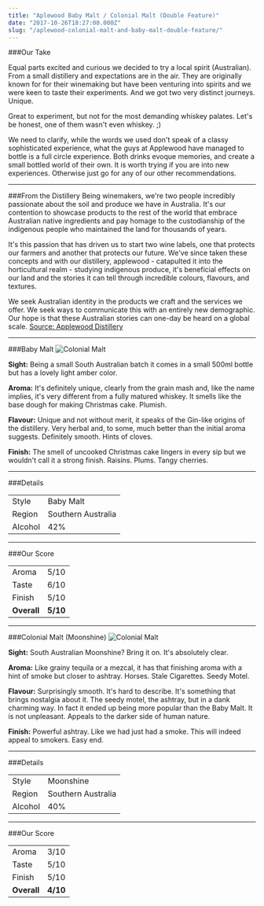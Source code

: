 ```yaml
---
title: "Aplewood Baby Malt / Colonial Malt (Double Feature)"
date: "2017-10-26T18:27:00.000Z"
slug: "/aplewood-colonial-malt-and-baby-malt-double-feature/"
---
```

###Our Take

Equal parts excited and curious we decided to try a local spirit (Australian). From a small distillery and expectations are in the air. They are originally known for for their winemaking but have been venturing into spirits and we were keen to taste their experiments. And we got two very distinct journeys. Unique.

Great to experiment, but not for the most demanding whiskey palates. Let's be honest, one of them wasn't even whiskey. ;)

We need to clarify, while the words we used don't speak of a classy sophisticated experience, what the guys at Applewood have managed to bottle is a full circle experience. Both drinks evoque memories, and create a small bottled world of their own. It is worth trying if you are into new experiences. Otherwise just go for any of our other recommendations.

---
###From the Distillery
Being winemakers, we're two people incredibly passionate about the soil and produce we have in Australia. It's our contention to showcase products to the rest of the world that embrace Australian native ingredients and pay homage to the custodianship of the indigenous people who maintained the land for thousands of years. 

It's this passion that has driven us to start two wine labels, one that protects our farmers and another that protects our future. We've since taken these concepts and with our distillery, applewood - catapulted it into the horticultural realm - studying indigenous produce, it's beneficial effects on our land and the stories it can tell through incredible colours, flavours, and textures. 

We seek Australian identity in the products we craft and the services we offer. We seek ways to communicate this with an entirely new demographic. 
Our hope is that these Australian stories can one-day be heard on a global scale.
[Source: Applewood Distillery](https://www.applewooddistillery.com.au/pages/about)

---

###Baby Malt
![Colonial Malt](https://i.imgur.com/ePGgoIx.png)


**Sight:**
Being a small South Australian batch it comes in a small 500ml bottle but has a lovely light amber color.

**Aroma:** 
It's definitely unique, clearly from the grain mash and, like the name implies, it's very different from a fully matured whiskey. It smells like the base dough for making Christmas cake. Plumish.

**Flavour:** 
Unique and not without merit, it speaks of the Gin-like origins of the distillery. Very herbal and, to some, much better than the initial aroma suggests. Definitely smooth. Hints of cloves.

**Finish:** 
The smell of uncooked Christmas cake lingers in every sip but we wouldn't call it a strong finish. Raisins. Plums. Tangy cherries.

---

###Details
<table>  
<tr>  
<td class="grey">Style</td><td>Baby Malt</td>  
</tr>  
<tr>  
<td class="grey">Region</td><td>Southern Australia</td>  
</tr>  
<tr>  
<td class="grey">Alcohol</td><td>42%</td>  
</tr>  
</table>


---

###Our Score
<table class="score-table">  
<tr>  
<td class="grey">Aroma</td><td>5/10</td>  
</tr>  
<tr>  
<td class="grey">Taste</td><td>6/10</td>  
</tr>  
<tr>  
<td class="grey">Finish</td><td>5/10</td>  
</tr>  
<tr>  
<td class="grey"><strong>Overall</strong></td><td><strong>5/10</strong></td>  
</tr>  
</table>

---

###Colonial Malt (Moonshine)
![Colonial Malt](https://i.imgur.com/5Ii8iLR.png)


**Sight:**
South Australian Moonshine? Bring it on. 
It's absolutely clear.

**Aroma:** 
Like grainy tequila or a mezcal, it has that finishing aroma with a hint of smoke but closer to ashtray. Horses. Stale Cigarettes. Seedy Motel.

**Flavour:** 
Surprisingly smooth. It's hard to describe. It's something that brings nostalgia about it. The seedy motel, the ashtray, but in a dank charming way. In fact it ended up being more popular than the Baby Malt. It is not unpleasant. Appeals to the darker side of human nature.

**Finish:** 
Powerful ashtray. Like we had just had a smoke. This will indeed appeal to smokers. Easy end. 

---

###Details
<table>  
<tr>  
<td class="grey">Style</td><td>Moonshine</td>  
</tr>  
<tr>  
<td class="grey">Region</td><td>Southern Australia</td>  
</tr>  
<tr>  
<td class="grey">Alcohol</td><td>40%</td>  
</tr>  
</table>


---

###Our Score
<table class="score-table">  
<tr>  
<td class="grey">Aroma</td><td>3/10</td>  
</tr>  
<tr>  
<td class="grey">Taste</td><td>5/10</td>  
</tr>  
<tr>  
<td class="grey">Finish</td><td>5/10</td>  
</tr>  
<tr>  
<td class="grey"><strong>Overall</strong></td><td><strong>4/10</strong></td>  
</tr>  
</table>
    